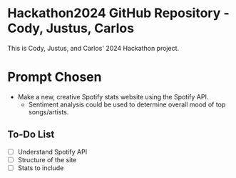 # Hackathon2024 GitHub Repository - Cody, Justus, Carlos
This is Cody, Justus, and Carlos' 2024 Hackathon project.
# Prompt Chosen
- Make a new, creative Spotify stats website using the Spotify API.
    - Sentiment analysis could be used to determine overall mood of top songs/artists.
## To-Do List
- [ ] Understand Spotify API
- [ ] Structure of the site
- [ ] Stats to include